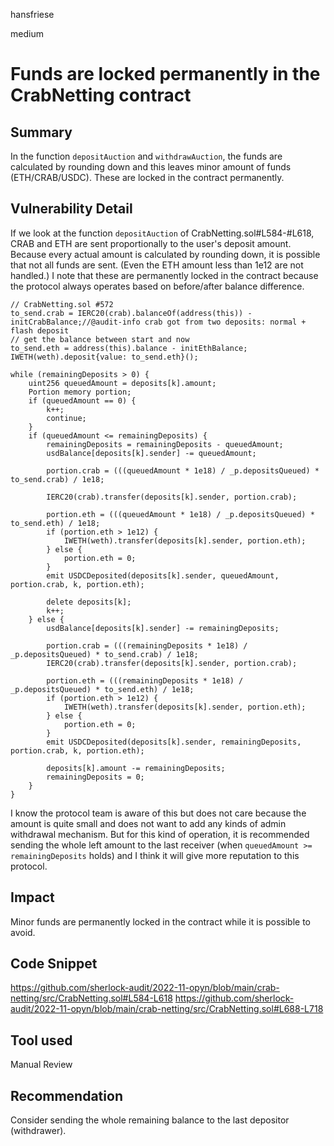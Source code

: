 hansfriese

medium

# Funds are locked permanently in the CrabNetting contract

## Summary

In the function `depositAuction` and `withdrawAuction`, the funds are calculated by rounding down and this leaves minor amount of funds (ETH/CRAB/USDC). These are locked in the contract permanently.

## Vulnerability Detail

If we look at the function `depositAuction` of CrabNetting.sol#L584-#L618, CRAB and ETH are sent proportionally to the user's deposit amount.
Because every actual amount is calculated by rounding down, it is possible that not all funds are sent. (Even the ETH amount less than 1e12 are not handled.)
I note that these are permanently locked in the contract because the protocol always operates based on before/after balance difference.

```solidity
// CrabNetting.sol #572
to_send.crab = IERC20(crab).balanceOf(address(this)) - initCrabBalance;//@audit-info crab got from two deposits: normal + flash deposit
// get the balance between start and now
to_send.eth = address(this).balance - initEthBalance;
IWETH(weth).deposit{value: to_send.eth}();

while (remainingDeposits > 0) {
    uint256 queuedAmount = deposits[k].amount;
    Portion memory portion;
    if (queuedAmount == 0) {
        k++;
        continue;
    }
    if (queuedAmount <= remainingDeposits) {
        remainingDeposits = remainingDeposits - queuedAmount;
        usdBalance[deposits[k].sender] -= queuedAmount;

        portion.crab = (((queuedAmount * 1e18) / _p.depositsQueued) * to_send.crab) / 1e18;

        IERC20(crab).transfer(deposits[k].sender, portion.crab);

        portion.eth = (((queuedAmount * 1e18) / _p.depositsQueued) * to_send.eth) / 1e18;
        if (portion.eth > 1e12) {
            IWETH(weth).transfer(deposits[k].sender, portion.eth);
        } else {
            portion.eth = 0;
        }
        emit USDCDeposited(deposits[k].sender, queuedAmount, portion.crab, k, portion.eth);

        delete deposits[k];
        k++;
    } else {
        usdBalance[deposits[k].sender] -= remainingDeposits;

        portion.crab = (((remainingDeposits * 1e18) / _p.depositsQueued) * to_send.crab) / 1e18;
        IERC20(crab).transfer(deposits[k].sender, portion.crab);

        portion.eth = (((remainingDeposits * 1e18) / _p.depositsQueued) * to_send.eth) / 1e18;
        if (portion.eth > 1e12) {
            IWETH(weth).transfer(deposits[k].sender, portion.eth);
        } else {
            portion.eth = 0;
        }
        emit USDCDeposited(deposits[k].sender, remainingDeposits, portion.crab, k, portion.eth);

        deposits[k].amount -= remainingDeposits;
        remainingDeposits = 0;
    }
}
```

I know the protocol team is aware of this but does not care because the amount is quite small and does not want to add any kinds of admin withdrawal mechanism.
But for this kind of operation, it is recommended sending the whole left amount to the last receiver (when `queuedAmount >= remainingDeposits` holds) and I think it will give more reputation to this protocol.

## Impact

Minor funds are permanently locked in the contract while it is possible to avoid.

## Code Snippet

https://github.com/sherlock-audit/2022-11-opyn/blob/main/crab-netting/src/CrabNetting.sol#L584-L618
https://github.com/sherlock-audit/2022-11-opyn/blob/main/crab-netting/src/CrabNetting.sol#L688-L718

## Tool used

Manual Review

## Recommendation

Consider sending the whole remaining balance to the last depositor (withdrawer).